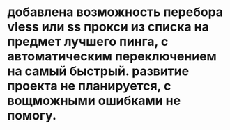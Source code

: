 # добавлена возможность перебора vless или ss прокси из списка на предмет лучшего пинга, с автоматическим переключением на самый быстрый. развитие проекта не планируется, с вощможными ошибками не помогу.
